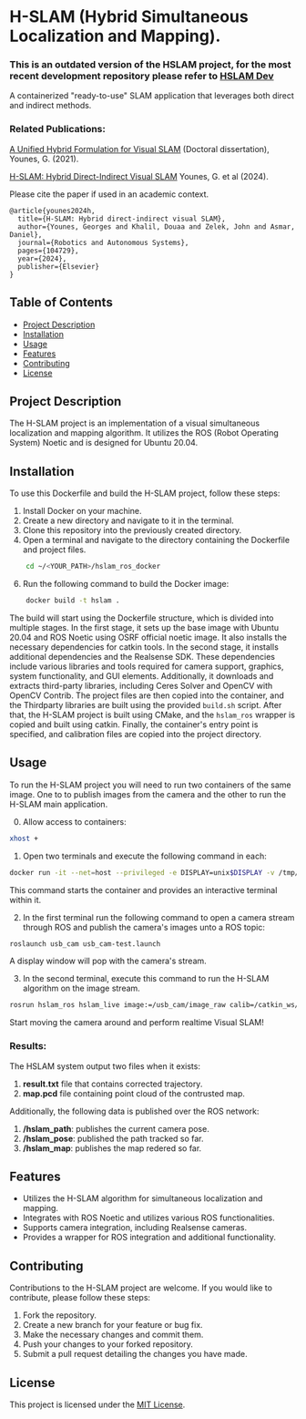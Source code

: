 # H-SLAM (Hybrid Simultaneous Localization and Mapping).
### This is an outdated version of the HSLAM project, for the most recent development repository please refer to [HSLAM Dev](https://github.com/8bit-nyk/hslam_ros2)
A containerized "ready-to-use" SLAM application that leverages both direct and indirect methods.

### Related Publications:
[A Unified Hybrid Formulation for Visual SLAM](https://scholarworks.aub.edu.lb/bitstream/handle/10938/22253/YounesGeorges_2021.pdf?sequence=5) (Doctoral dissertation), Younes, G. (2021).

[H-SLAM: Hybrid Direct-Indirect Visual SLAM](https://doi.org/10.1016/j.robot.2024.104729)  Younes, G. et al (2024).

Please cite the paper if used in an academic context.
```
@article{younes2024h,
  title={H-SLAM: Hybrid direct-indirect visual SLAM},
  author={Younes, Georges and Khalil, Douaa and Zelek, John and Asmar, Daniel},
  journal={Robotics and Autonomous Systems},
  pages={104729},
  year={2024},
  publisher={Elsevier}
}

```

## Table of Contents

- [Project Description](#project-description)
- [Installation](#installation)
- [Usage](#usage)
- [Features](#features)
- [Contributing](#contributing)
- [License](#license)

## Project Description

The H-SLAM project is an implementation of a visual simultaneous localization and mapping algorithm. 
It utilizes the ROS (Robot Operating System) Noetic and is designed for Ubuntu 20.04.



## Installation

To use this Dockerfile and build the H-SLAM project, follow these steps:

1. Install Docker on your machine.
2. Create a new directory and navigate to it in the terminal.
3. Clone this repository into the previously created directory.
4. Open a terminal and navigate to the directory containing the Dockerfile and project files.
```bash
    cd ~/<YOUR_PATH>/hslam_ros_docker
```
6. Run the following command to build the Docker image:

```bash
    docker build -t hslam .
```
The build will start using the Dockerfile structure, which is divided into multiple stages. 
In the first stage, it sets up the base image with Ubuntu 20.04 and ROS Noetic using OSRF official noetic image. It also installs the necessary dependencies for catkin tools.
In the second stage, it installs additional dependencies and the Realsense SDK. These dependencies include various libraries and tools required for camera support, graphics, system functionality, and GUI elements. Additionally, it downloads and extracts third-party libraries, including Ceres Solver and OpenCV with OpenCV Contrib.
The project files are then copied into the container, and the Thirdparty libraries are built using the provided `build.sh` script. After that, the H-SLAM project is built using CMake, and the `hslam_ros` wrapper is copied and built using catkin.
Finally, the container's entry point is specified, and calibration files are copied into the project directory.

## Usage

To run the H-SLAM project you will need to run two containers of the same image.
One to to publish images from the camera and the other to run the H-SLAM main application.

0. Allow access to containers:
``` bash
xhost +
```

1. Open two terminals and execute the following command in each:
``` bash
docker run -it --net=host --privileged -e DISPLAY=unix$DISPLAY -v /tmp/.X11-unix:/tmp/.X11-unix:rw --device /dev/video0:/dev/video0  hslam /bin/bash
```
This command starts the container and provides an interactive terminal within it.

2. In the first terminal run the following command to open a camera stream through ROS and publish the camera's images unto a ROS topic:
``` bash
roslaunch usb_cam usb_cam-test.launch
```
A display window will pop with the camera's stream.

3. In the second terminal, execute this command to run the H-SLAM algorithm on the image stream.
``` bash
rosrun hslam_ros hslam_live image:=/usb_cam/image_raw calib=/catkin_ws/src/res/camera.txt gamma=/catkin_ws/src/res/pcalib.txt vignette=/catkin_ws/src/res/vignette.png
```

Start moving the camera around and perform realtime Visual SLAM!

### Results:

The HSLAM system output two files when it exists:
1. **result.txt** file that contains corrected trajectory.
2. **map.pcd** file containing point cloud of the contrusted map. 

Additionally, the following data is published over the ROS network:
1. **/hslam_path**: publishes the current camera pose.
2. **/hslam_pose**: published the path tracked so far.
3. **/hslam_map**: publishes the map redered so far.


## Features

- Utilizes the H-SLAM algorithm for simultaneous localization and mapping.
- Integrates with ROS Noetic and utilizes various ROS functionalities.
- Supports camera integration, including Realsense cameras.
- Provides a wrapper for ROS integration and additional functionality.

## Contributing

Contributions to the H-SLAM project are welcome. If you would like to contribute, please follow these steps:

1. Fork the repository.
2. Create a new branch for your feature or bug fix.
3. Make the necessary changes and commit them.
4. Push your changes to your forked repository.
5. Submit a pull request detailing the changes you have made.

## License
This project is licensed under the [MIT License](LICENSE).
